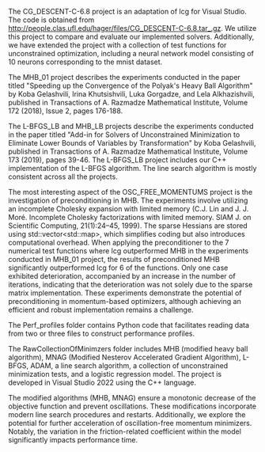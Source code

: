 The CG_DESCENT-C-6.8 project is an adaptation of lcg for Visual Studio. The code is obtained from http://people.clas.ufl.edu/hager/files/CG_DESCENT-C-6.8.tar_.gz. We utilize this project to compare and evaluate our implemented solvers. Additionally, we have extended the project with a collection of test functions for unconstrained optimization, including a neural network model consisting of 10 neurons corresponding to the mnist dataset.

The MHB_01 project describes the experiments conducted in the paper titled "Speeding up the Convergence of the Polyak's Heavy Ball Algorithm" by Koba Gelashvili, Irina Khutsishvili, Luka Gorgadze, and Lela Alkhazishvili, published in Transactions of A. Razmadze Mathematical Institute, Volume 172 (2018), Issue 2, pages 176-188.

The L-BFGS_LB and MHB_LB projects describe the experiments conducted in the paper titled "Add-in for Solvers of Unconstrained Minimization to Eliminate Lower Bounds of Variables by Transformation" by Koba Gelashvili, published in Transactions of A. Razmadze Mathematical Institute, Volume 173 (2019), pages 39-46. The L-BFGS_LB project includes our C++ implementation of the L-BFGS algorithm. The line search algorithm is mostly consistent across all the projects.

The most interesting aspect of the OSC_FREE_MOMENTUMS project is the investigation of preconditioning in MHB. The experiments involve utilizing an incomplete Cholesky expansion with limited memory (C.J. Lin and J. J. Moré. Incomplete Cholesky factorizations with limited memory. SIAM J. on Scientific Computing, 21(1):24–45, 1999). The sparse Hessians are stored using std::vector<std::map<double>>, which simplifies coding but also introduces computational overhead. When applying the preconditioner to the 7 numerical test functions where lcg outperformed MHB in the experiments conducted in MHB_01 project, the results of preconditioned MHB significantly outperformed lcg for 6 of the functions. Only one case exhibited deterioration, accompanied by an increase in the number of iterations, indicating that the deterioration was not solely due to the sparse matrix implementation. These experiments demonstrate the potential of preconditioning in momentum-based optimizers, although achieving an efficient and robust implementation remains a challenge.

The Perf_profiles folder contains Python code that facilitates reading data from two or three files to construct performance profiles.

The RawCollectionOfMinimzers folder includes MHB (modified heavy ball algorithm), MNAG (Modified Nesterov Accelerated Gradient Algorithm), L-BFGS, ADAM, a line search algorithm, a collection of unconstrained minimization tests, and a logistic regression model. The project is developed in Visual Studio 2022 using the C++ language.

The modified algorithms (MHB, MNAG) ensure a monotonic decrease of the objective function and prevent oscillations. These modifications incorporate modern line search procedures and restarts. Additionally, we explore the potential for further acceleration of oscillation-free momentum minimizers. Notably, the variation in the friction-related coefficient within the model significantly impacts performance time.